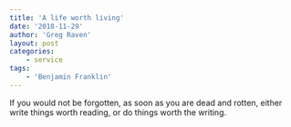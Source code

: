 ```yaml
---
title: 'A life worth living'
date: '2018-11-29'
author: 'Greg Raven'
layout: post
categories:
    - service
tags:
    - 'Benjamin Franklin'
---
```


If you would not be forgotten, as soon as you are dead and rotten, either write things worth reading, or do things worth the writing.